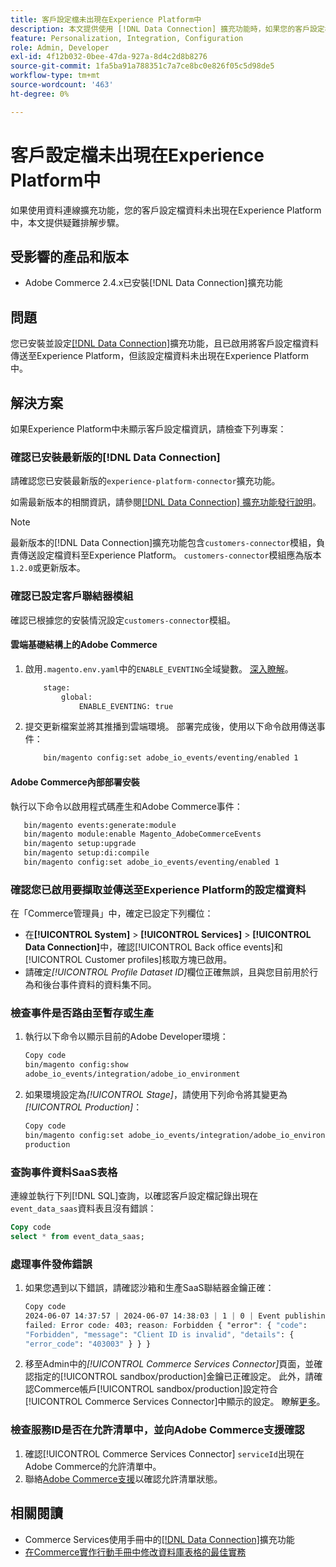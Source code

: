 ```yaml
---
title: 客戶設定檔未出現在Experience Platform中
description: 本文提供使用 [!DNL Data Connection] 擴充功能時，如果您的客戶設定檔資料未出現在Experience Platform中的疑難排解步驟。
feature: Personalization, Integration, Configuration
role: Admin, Developer
exl-id: 4f12b032-0bee-47da-927a-8d4c2d8b8276
source-git-commit: 1fa5ba91a788351c7a7ce8bc0e826f05c5d98de5
workflow-type: tm+mt
source-wordcount: '463'
ht-degree: 0%

---
```


# 客戶設定檔未出現在Experience Platform中

如果使用資料連線擴充功能，您的客戶設定檔資料未出現在Experience Platform中，本文提供疑難排解步驟。

## 受影響的產品和版本

* Adobe Commerce 2.4.x已安裝[!DNL Data Connection]擴充功能

## 問題

您已安裝並設定[[!DNL Data Connection]](https://experienceleague.adobe.com/en/docs/commerce-merchant-services/data-connection/overview)擴充功能，且已啟用將客戶設定檔資料傳送至Experience Platform，但該設定檔資料未出現在Experience Platform中。

## 解決方案

如果Experience Platform中未顯示客戶設定檔資訊，請檢查下列專案：

### 確認已安裝最新版的[!DNL Data Connection]

請確認您已安裝最新版的`experience-platform-connector`擴充功能。

如需最新版本的相關資訊，請參閱[[!DNL Data Connection] 擴充功能發行說明](https://experienceleague.adobe.com/en/docs/commerce-merchant-services/data-connection/release-notes)。

>[!NOTE]
>
>最新版本的[!DNL Data Connection]擴充功能包含`customers-connector`模組，負責傳送設定檔資料至Experience Platform。 `customers-connector`模組應為版本`1.2.0`或更新版本。

### 確認已設定客戶聯結器模組

確認已根據您的安裝情況設定`customers-connector`模組。

#### 雲端基礎結構上的Adobe Commerce

1. 啟用`.magento.env.yaml`中的`ENABLE_EVENTING`全域變數。 [深入瞭解](https://experienceleague.adobe.com/en/docs/commerce-cloud-service/user-guide/configure/env/stage/variables-global)。

   ```bash
       stage:
           global:
               ENABLE_EVENTING: true
   ```

1. 提交更新檔案並將其推播到雲端環境。 部署完成後，使用以下命令啟用傳送事件：

   ```bash
       bin/magento config:set adobe_io_events/eventing/enabled 1
   ```

#### Adobe Commerce內部部署安裝

執行以下命令以啟用程式碼產生和Adobe Commerce事件：

```bash
   bin/magento events:generate:module
   bin/magento module:enable Magento_AdobeCommerceEvents
   bin/magento setup:upgrade
   bin/magento setup:di:compile
   bin/magento config:set adobe_io_events/eventing/enabled 1
```

### 確認您已啟用要擷取並傳送至Experience Platform的設定檔資料

在「Commerce管理員」中，確定已設定下列欄位：

* 在&#x200B;**[!UICONTROL System]** > **[!UICONTROL Services]** > **[!UICONTROL Data Connection]**&#x200B;中，確認[!UICONTROL Back office events]和[!UICONTROL Customer profiles]核取方塊已啟用。
* 請確定&#x200B;*[!UICONTROL Profile Dataset ID]*&#x200B;欄位正確無誤，且與您目前用於行為和後台事件資料的資料集不同。

### 檢查事件是否路由至暫存或生產

1. 執行以下命令以顯示目前的Adobe Developer環境：

   ```bash
   Copy code
   bin/magento config:show
   adobe_io_events/integration/adobe_io_environment
   ```

1. 如果環境設定為&#x200B;*[!UICONTROL Stage]*，請使用下列命令將其變更為&#x200B;*[!UICONTROL Production]*：

   ```bash
   Copy code
   bin/magento config:set adobe_io_events/integration/adobe_io_environment
   production
   ```

### 查詢事件資料SaaS表格

連線並執行下列[!DNL SQL]查詢，以確認客戶設定檔記錄出現在
`event_data_saas`資料表且沒有錯誤：

```sql
Copy code
select * from event_data_saas;
```

### 處理事件發佈錯誤

1. 如果您遇到以下錯誤，請確認沙箱和生產SaaS聯結器金鑰正確：

   ```css
   Copy code
   2024-06-07 14:37:57 | 2024-06-07 14:38:03 | 1 | 0 | Event publishing
   failed: Error code: 403; reason: Forbidden { "error": { "code":
   "Forbidden", "message": "Client ID is invalid", "details": {
   "error_code": "403003" } } }
   ```

1. 移至Admin中的&#x200B;*[!UICONTROL Commerce Services Connector]*&#x200B;頁面，並確認指定的[!UICONTROL sandbox/production]金鑰已正確設定。 此外，請確認Commerce帳戶[!UICONTROL sandbox/production]設定符合[!UICONTROL Commerce Services Connector]中顯示的設定。 瞭解[更多](https://experienceleague.adobe.com/en/docs/commerce-merchant-services/user-guides/integration-services/saas#apikey)。

### 檢查服務ID是否在允許清單中，並向Adobe Commerce支援確認

1. 確認[!UICONTROL Commerce Services Connector] `serviceId`出現在Adobe Commerce的允許清單中。
1. 聯絡[Adobe Commerce支援](https://experienceleague.adobe.com/en/docs/commerce-knowledge-base/kb/help-center-guide/magento-help-center-user-guide)以確認允許清單狀態。

## 相關閱讀

* Commerce Services使用手冊中的[[!DNL Data Connection]](https://experienceleague.adobe.com/en/docs/commerce-merchant-services/data-connection/overview)擴充功能
* [在Commerce實作行動手冊中修改資料庫表格的最佳實務](https://experienceleague.adobe.com/en/docs/commerce-operations/implementation-playbook/best-practices/development/modifying-core-and-third-party-tables#why-adobe-recommends-avoiding-modifications)
